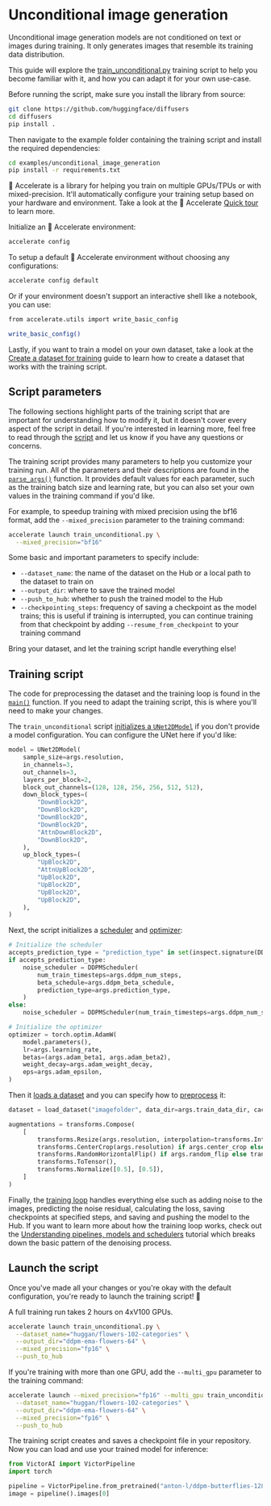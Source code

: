 <!--Copyright 2023 The HuggingFace Team. All rights reserved.

Licensed under the Apache License, Version 2.0 (the "License"); you may not use this file except in compliance with
the License. You may obtain a copy of the License at

http://www.apache.org/licenses/LICENSE-2.0

Unless required by applicable law or agreed to in writing, software distributed under the License is distributed on
an "AS IS" BASIS, WITHOUT WARRANTIES OR CONDITIONS OF ANY KIND, either express or implied. See the License for the
specific language governing permissions and limitations under the License.
-->

# Unconditional image generation

Unconditional image generation models are not conditioned on text or images during training. It only generates images that resemble its training data distribution.

This guide will explore the [train_unconditional.py](https://github.com/huggingface/diffusers/blob/main/examples/unconditional_image_generation/train_unconditional.py) training script to help you become familiar with it, and how you can adapt it for your own use-case.

Before running the script, make sure you install the library from source:

```bash
git clone https://github.com/huggingface/diffusers
cd diffusers
pip install .
```

Then navigate to the example folder containing the training script and install the required dependencies:

```bash
cd examples/unconditional_image_generation
pip install -r requirements.txt
```

<Tip>

🤗 Accelerate is a library for helping you train on multiple GPUs/TPUs or with mixed-precision. It'll automatically configure your training setup based on your hardware and environment. Take a look at the 🤗 Accelerate [Quick tour](https://huggingface.co/docs/accelerate/quicktour) to learn more.

</Tip>

Initialize an 🤗 Accelerate environment:

```bash
accelerate config
```

To setup a default 🤗 Accelerate environment without choosing any configurations:

```bash
accelerate config default
```

Or if your environment doesn't support an interactive shell like a notebook, you can use:

```bash
from accelerate.utils import write_basic_config

write_basic_config()
```

Lastly, if you want to train a model on your own dataset, take a look at the [Create a dataset for training](create_dataset) guide to learn how to create a dataset that works with the training script.

## Script parameters

<Tip>

The following sections highlight parts of the training script that are important for understanding how to modify it, but it doesn't cover every aspect of the script in detail. If you're interested in learning more, feel free to read through the [script](https://github.com/huggingface/diffusers/blob/main/examples/unconditional_image_generation/train_unconditional.py) and let us know if you have any questions or concerns.

</Tip>

The training script provides many parameters to help you customize your training run. All of the parameters and their descriptions are found in the [`parse_args()`](https://github.com/huggingface/diffusers/blob/096f84b05f9514fae9f185cbec0a4d38fbad9919/examples/unconditional_image_generation/train_unconditional.py#L55) function. It provides default values for each parameter, such as the training batch size and learning rate, but you can also set your own values in the training command if you'd like.

For example, to speedup training with mixed precision using the bf16 format, add the `--mixed_precision` parameter to the training command:

```bash
accelerate launch train_unconditional.py \
  --mixed_precision="bf16"
```

Some basic and important parameters to specify include:

- `--dataset_name`: the name of the dataset on the Hub or a local path to the dataset to train on
- `--output_dir`: where to save the trained model
- `--push_to_hub`: whether to push the trained model to the Hub
- `--checkpointing_steps`: frequency of saving a checkpoint as the model trains; this is useful if training is interrupted, you can continue training from that checkpoint by adding `--resume_from_checkpoint` to your training command

Bring your dataset, and let the training script handle everything else!

## Training script

The code for preprocessing the dataset and the training loop is found in the [`main()`](https://github.com/huggingface/diffusers/blob/096f84b05f9514fae9f185cbec0a4d38fbad9919/examples/unconditional_image_generation/train_unconditional.py#L275) function. If you need to adapt the training script, this is where you'll need to make your changes.

The `train_unconditional` script [initializes a `UNet2DModel`](https://github.com/huggingface/diffusers/blob/096f84b05f9514fae9f185cbec0a4d38fbad9919/examples/unconditional_image_generation/train_unconditional.py#L356) if you don't provide a model configuration. You can configure the UNet here if you'd like:

```py
model = UNet2DModel(
    sample_size=args.resolution,
    in_channels=3,
    out_channels=3,
    layers_per_block=2,
    block_out_channels=(128, 128, 256, 256, 512, 512),
    down_block_types=(
        "DownBlock2D",
        "DownBlock2D",
        "DownBlock2D",
        "DownBlock2D",
        "AttnDownBlock2D",
        "DownBlock2D",
    ),
    up_block_types=(
        "UpBlock2D",
        "AttnUpBlock2D",
        "UpBlock2D",
        "UpBlock2D",
        "UpBlock2D",
        "UpBlock2D",
    ),
)
```

Next, the script initializes a [scheduler](https://github.com/huggingface/diffusers/blob/096f84b05f9514fae9f185cbec0a4d38fbad9919/examples/unconditional_image_generation/train_unconditional.py#L418) and [optimizer](https://github.com/huggingface/diffusers/blob/096f84b05f9514fae9f185cbec0a4d38fbad9919/examples/unconditional_image_generation/train_unconditional.py#L429):

```py
# Initialize the scheduler
accepts_prediction_type = "prediction_type" in set(inspect.signature(DDPMScheduler.__init__).parameters.keys())
if accepts_prediction_type:
    noise_scheduler = DDPMScheduler(
        num_train_timesteps=args.ddpm_num_steps,
        beta_schedule=args.ddpm_beta_schedule,
        prediction_type=args.prediction_type,
    )
else:
    noise_scheduler = DDPMScheduler(num_train_timesteps=args.ddpm_num_steps, beta_schedule=args.ddpm_beta_schedule)

# Initialize the optimizer
optimizer = torch.optim.AdamW(
    model.parameters(),
    lr=args.learning_rate,
    betas=(args.adam_beta1, args.adam_beta2),
    weight_decay=args.adam_weight_decay,
    eps=args.adam_epsilon,
)
```

Then it [loads a dataset](https://github.com/huggingface/diffusers/blob/096f84b05f9514fae9f185cbec0a4d38fbad9919/examples/unconditional_image_generation/train_unconditional.py#L451) and you can specify how to [preprocess](https://github.com/huggingface/diffusers/blob/096f84b05f9514fae9f185cbec0a4d38fbad9919/examples/unconditional_image_generation/train_unconditional.py#L455) it:

```py
dataset = load_dataset("imagefolder", data_dir=args.train_data_dir, cache_dir=args.cache_dir, split="train")

augmentations = transforms.Compose(
    [
        transforms.Resize(args.resolution, interpolation=transforms.InterpolationMode.BILINEAR),
        transforms.CenterCrop(args.resolution) if args.center_crop else transforms.RandomCrop(args.resolution),
        transforms.RandomHorizontalFlip() if args.random_flip else transforms.Lambda(lambda x: x),
        transforms.ToTensor(),
        transforms.Normalize([0.5], [0.5]),
    ]
)
```

Finally, the [training loop](https://github.com/huggingface/diffusers/blob/096f84b05f9514fae9f185cbec0a4d38fbad9919/examples/unconditional_image_generation/train_unconditional.py#L540) handles everything else such as adding noise to the images, predicting the noise residual, calculating the loss, saving checkpoints at specified steps, and saving and pushing the model to the Hub. If you want to learn more about how the training loop works, check out the [Understanding pipelines, models and schedulers](../using-diffusers/write_own_pipeline) tutorial which breaks down the basic pattern of the denoising process.

## Launch the script

Once you've made all your changes or you're okay with the default configuration, you're ready to launch the training script! 🚀

<Tip warning={true}>

A full training run takes 2 hours on 4xV100 GPUs.

</Tip>

<hfoptions id="launchtraining">
<hfoption id="single GPU">

```bash
accelerate launch train_unconditional.py \
  --dataset_name="huggan/flowers-102-categories" \
  --output_dir="ddpm-ema-flowers-64" \
  --mixed_precision="fp16" \
  --push_to_hub
```

</hfoption>
<hfoption id="multi-GPU">

If you're training with more than one GPU, add the `--multi_gpu` parameter to the training command:

```bash
accelerate launch --mixed_precision="fp16" --multi_gpu train_unconditional.py \
  --dataset_name="huggan/flowers-102-categories" \
  --output_dir="ddpm-ema-flowers-64" \
  --mixed_precision="fp16" \
  --push_to_hub
```

</hfoption>
</hfoptions>

The training script creates and saves a checkpoint file in your repository. Now you can load and use your trained model for inference:

```py
from VictorAI import VictorPipeline
import torch

pipeline = VictorPipeline.from_pretrained("anton-l/ddpm-butterflies-128").to("cuda")
image = pipeline().images[0]
```
